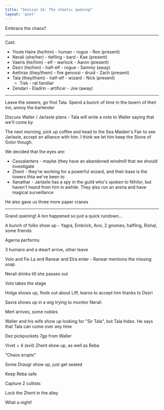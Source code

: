 ```yaml
---
title: "Session 16: The chaotic opening"
layout: 'post'
---
```


Embrace the chaos?

---

Cast:

* Youte Haire (he/him) - human - rogue - Ron (present)
* Nerali (she/her) - tiefling - bard - Kae (present)
* Vaeris (he/him) - elf - warlock - Aaron (present)
* Dezri (he/him) - half-elf - rogue - Sammy (away)
* Aethrax (they/them) - fire genossi - druid - Zach (present)
* Tala (they/them) - half-elf - wizard - Nick (present)
    * Tisk - rat familiar
* Zendari - Eladrin - artificer - Joe (away)

---

Leave the sewers, go find Tala. Spend a bunch of time in the tavern of their inn, annoy the bartender

Discuss Waller / Jarlaxle plans - Tala will write a note to Waller saying that we'll come by

The next morning, pick up coffee and head to the Sea Maiden's Fair to see Jarlaxle, accept an alliance with him. I think we let him keep the Stone of Golor though.

We decided that the eyes are:

* Cassalanters - maybe (they have an abandoned windmill that we should investigate
* Zhent - they're working for a powerful wizard, and their base is the towers thta we've been to
* Xanathar - Jarlaxle has a spy in the guild who's spoken to Nihilor, but haven't heard from him in awhile. They also run an arena and have magical surveillance

He also gave us three more paper cranes

---

Grand opening! A ton happened so just a quick rundown...

A bunch of folks show up - Yagra, Embrick, Aviv, 2 gnomes, halfling, Rishal, some friends

Agerna performs

3 humans and a dwarf arrive, other leave

Volo and Fa-La and Ranear and Elra enter - Ranear mentions the missing soap

Nerali drinks till she passes out

Volo takes the stage

Holga shows up, finds out about Liff, learns to accept him thanks to Dezri

Savra shows up in a wig trying to monitor Nerali

Mert arrives, some nobles

Waller and his wife show up looking for "Sir Tala", but Tala hides. He says that Tala can come over any time

Dez pickpockets 7gp from Waller

Vivet + 4 (evil) Zhent show up, as well as Reba

"Chaos erupts"

Some Draugr show up, just get seated

Keep Reba safe

Capture 2 cultists

Lock the Zhent in the alley

What a night!
